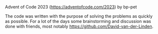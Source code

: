 Advent of Code 2023 (https://adventofcode.com/2023) by bp-pet

The code was written with the purpose of solving the problems as quickly as possible. For a lot of the days some brainstorming and discussion was done with friends, most notably https://github.com/David-van-der-Linden.

